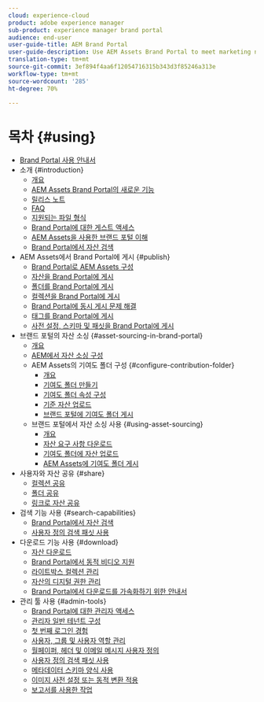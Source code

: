 ```yaml
---
cloud: experience-cloud
product: adobe experience manager
sub-product: experience manager brand portal
audience: end-user
user-guide-title: AEM Brand Portal
user-guide-description: Use AEM Assets Brand Portal to meet marketing needs by securely distributing approved brand and product assets to external agencies, partners, internal teams, and resellers for download.
translation-type: tm+mt
source-git-commit: 3ef894f4aa6f12054716315b343d3f85246a313e
workflow-type: tm+mt
source-wordcount: '285'
ht-degree: 70%

---
```



# 목차 {#using}

+ [Brand Portal 사용 안내서](using/home.md)
+ 소개 {#introduction}
   + [개요](using/brand-portal.md)
   + [AEM Assets Brand Portal의 새로운 기능](using/whats-new.md)
   + [릴리스 노트](using/brand-portal-release-notes.md)
   + [FAQ](using/brand-portal-faqs.md)
   + [지원되는 파일 형식](using/brand-portal-supported-formats.md)
   + [Brand Portal에 대한 게스트 액세스](using/guest-access.md)
   + [AEM Assets을 사용한 브랜드 포털 이해](https://docs.adobe.com/content/help/ko-KR/experience-manager-brand-portal/using/home.html)
   + [Brand Portal에서 자산 검색](using/browse-assets-brand-portal.md)
+ AEM Assets에서 Brand Portal에 게시 {#publish}
   + [Brand Portal로 AEM Assets 구성](using/configure-aem-assets-with-brand-portal.md)
   + [자산을 Brand Portal에 게시](https://docs.adobe.com/content/help/en/experience-manager-65/assets/brandportal/brand-portal-publish-assets.html)
   + [폴더를 Brand Portal에 게시](https://docs.adobe.com/content/help/en/experience-manager-65/assets/brandportal/brand-portal-publish-folder.html)
   + [컬렉션을 Brand Portal에 게시](https://docs.adobe.com/content/help/en/experience-manager-65/assets/brandportal/brand-portal-publish-collection.html)
   + [Brand Portal에 동시 게시 문제 해결](using/troubleshoot-parallel-publishing.md)
   + [태그를 Brand Portal에 게시](using/brand-portal-publish-tags.md)
   + [사전 설정, 스키마 및 패싯을 Brand Portal에 게시](using/publish-schema-search-facets-presets.md)
+ 브랜드 포털의 자산 소싱 {#asset-sourcing-in-brand-portal}
   + [개요](using/brand-portal-asset-sourcing.md)
   + [AEM에서 자산 소싱 구성](using/brand-portal-configure-asset-sourcing.md)
   + AEM Assets의 기여도 폴더 구성 {#configure-contribution-folder}
      + [개요](using/brand-portal-contribution-folder.md)
      + [기여도 폴더 만들기](using/brand-portal-create-contribution-folder.md)
      + [기여도 폴더 속성 구성](using/brand-portal-configure-contribution-folder-properties.md)
      + [기준 자산 업로드](using/brand-portal-upload-baseline-assets.md)
      + [브랜드 포털에 기여도 폴더 게시](using/brand-portal-publish-contribution-folder-to-brand-portal.md)
   + 브랜드 포털에서 자산 소싱 사용 {#using-asset-sourcing}
      + [개요](using/brand-portal-overiew-using-asset-sourcing.md)
      + [자산 요구 사항 다운로드](using/brand-portal-download-asset-requirements.md)
      + [기여도 폴더에 자산 업로드](using/brand-portal-upload-assets-to-contribution-folder.md)
      + [AEM Assets에 기여도 폴더 게시](using/brand-portal-publish-contribution-folder-to-aem-assets.md)
+ 사용자와 자산 공유 {#share}
   + [컬렉션 공유](using/brand-portal-share-collection.md)
   + [폴더 공유](using/brand-portal-sharing-folders.md)
   + [링크로 자산 공유](using/brand-portal-link-share.md)
+ 검색 기능 사용 {#search-capabilities}
   + [Brand Portal에서 자산 검색](using/brand-portal-searching.md)
   + [사용자 정의 검색 패싯 사용](using/brand-portal-search-facets.md)
+ 다운로드 기능 사용 {#download}
   + [자산 다운로드](using/brand-portal-download-users.md)
   + [Brand Portal에서 동적 비디오 지원](using/dynamic-video-brand-portal.md)
   + [라이트박스 컬렉션 관리](using/brand-portal-light-box.md)
   + [자산의 디지털 권한 관리](using/manage-digital-rights-of-assets.md)
   + [Brand Portal에서 다운로드를 가속화하기 위한 안내서](using/accelerated-download.md)
+ 관리 툴 사용 {#admin-tools}
   + [Brand Portal에 대한 관리자 액세스](using/access-configurations-brand-portal.md)
   + [관리자 일반 테넌트 구성](using/brand-portal-general-configuration.md)
   + [첫 번째 로그인 경험](using/brand-portal-onboarding.md)
   + [사용자, 그룹 및 사용자 역할 관리](using/brand-portal-adding-users.md)
   + [월페이퍼, 헤더 및 이메일 메시지 사용자 정의](using/brand-portal-branding.md)
   + [사용자 정의 검색 패싯 사용](using/brand-portal-search-facets.md)
   + [메타데이터 스키마 양식 사용](using/brand-portal-metadata-schemas.md)
   + [이미지 사전 설정 또는 동적 변환 적용](using/brand-portal-image-presets.md)
   + [보고서를 사용한 작업](using/brand-portal-reports.md)

